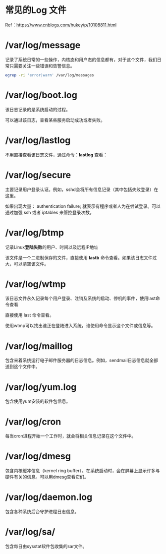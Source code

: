 # 常见的Log 文件

Ref：https://www.cnblogs.com/hukey/p/10108811.html

# /var/log/message

记录了系统日常的一些操作，内核态和用户态的信息都有，对于这个文件，我们日常只需要关注一些错误和告警信息。

```sh
egrep -ri 'error|warn' /var/log/messages
```

# /var/log/boot.log

该日志记录的是系统启动的过程。

可以通过该日志，查看某些服务启动成功或者失败。

# /var/log/lastlog

不用直接查看该日志文件，通过命令：**lastlog** 查看：

# /var/log/secure

主要记录用户登录认证。例如，sshd会将所有信息记录（其中包括失败登录）在这里。

如果出现大量： authentication failure;   就表示有程序或者人为在尝试登录。可以通过加强 ssh 或者 iptables 来管控登录次数。

# /var/log/btmp

记录Linux**登陆失败**的用户、时间以及远程IP地址

该文件是一个二进制保存的文件，直接使用 **lastb** 命令查看。如果该日志文件过大，可以清空该文件。

# /var/log/wtmp

该日志文件永久记录每个用户登录、注销及系统的启动、停机的事件，使用last命令查看

直接使用 last 命令查看。

使用wtmp可以找出谁正在登陆进入系统，谁使用命令显示这个文件或信息等。

# /var/log/maillog 

包含来着系统运行电子邮件服务器的日志信息。例如，sendmail日志信息就全部送到这个文件中。

# /var/log/yum.log 

包含使用yum安装的软件包信息。

# /var/log/cron 

每当cron进程开始一个工作时，就会将相关信息记录在这个文件中。

# /var/log/dmesg 

包含内核缓冲信息（kernel ring buffer）。在系统启动时，会在屏幕上显示许多与硬件有关的信息。可以用dmesg查看它们。

# /var/log/daemon.log 

包含各种系统后台守护进程日志信息。

# /var/log/sa/

包含每日由sysstat软件包收集的sar文件。